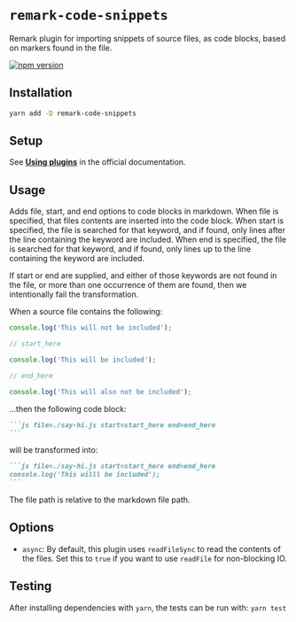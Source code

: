 # `remark-code-snippets`

Remark plugin for importing snippets of source files, as code blocks, based on markers found in the file.

[![npm version](https://badge.fury.io/js/remark-code-snippets.svg)](https://badge.fury.io/js/remark-code-snippets)

## Installation

```sh
yarn add -D remark-code-snippets
```

## Setup

See [**Using plugins**](https://github.com/remarkjs/remark/blob/master/doc/plugins.md#using-plugins) in the official documentation.

## Usage

Adds file, start, and end options to code blocks in markdown.
When file is specified, that files contents are inserted into the code block.
When start is specified, the file is searched for that keyword, and if found, only lines after the line containing the keyword are included.
When end is specified, the file is searched for that keyword, and if found, only lines up to the line containing the keyword are included.

If start or end are supplied, and either of those keywords are not found in the file, or more than one occurrence of them are found, then we intentionally fail the transformation.

When a source file contains the following:
```js
console.log('This will not be included');

// start_here

console.log('This will be included');

// end_here

console.log('This will also not be included');
```

...then the following code block:

````md
```js file=./say-hi.js start=start_here end=end_here
```
````

will be transformed into:

````md
```js file=./say-hi.js start=start_here end=end_here
console.log('This willl be included');
```
````

The file path is relative to the markdown file path.

## Options

- `async`: By default, this plugin uses `readFileSync` to read the contents of the files. Set this to `true` if you want to use `readFile` for non-blocking IO.

## Testing

After installing dependencies with `yarn`, the tests can be run with: `yarn test`

